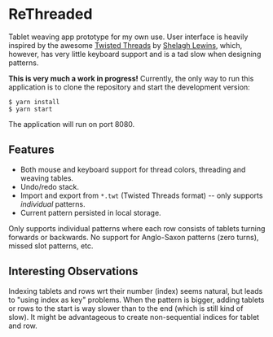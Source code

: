 ReThreaded
==========
Tablet weaving app prototype for my own use. User interface is heavily inspired by the awesome
[Twisted Threads](https://twistedthreads.org) by [Shelagh Lewins](https://github.com/Shelagh-Lewins),
which, however, has very little keyboard support and is a tad slow when designing patterns.

**This is very much a work in progress!** Currently, the only way to run this application is to clone
the repository and start the development version:

```shell script
$ yarn install
$ yarn start
```

The application will run on port 8080.

Features
--------
* Both mouse and keyboard support for thread colors, threading and weaving tables.
* Undo/redo stack.
* Import and export from `*.twt` (Twisted Threads format) -- only supports *individual* patterns.
* Current pattern persisted in local storage.

Only supports individual patterns where each row consists of tablets turning forwards or backwards.
No support for Anglo-Saxon patterns (zero turns), missed slot patterns, etc.

Interesting Observations
------------------------
Indexing tablets and rows wrt their number (index) seems natural, but leads to "using index as key" problems.
When the pattern is bigger, adding tablets or rows to the start is way slower than to the end (which is still kind of slow).
It might be advantageous to create non-sequential indices for tablet and row.

